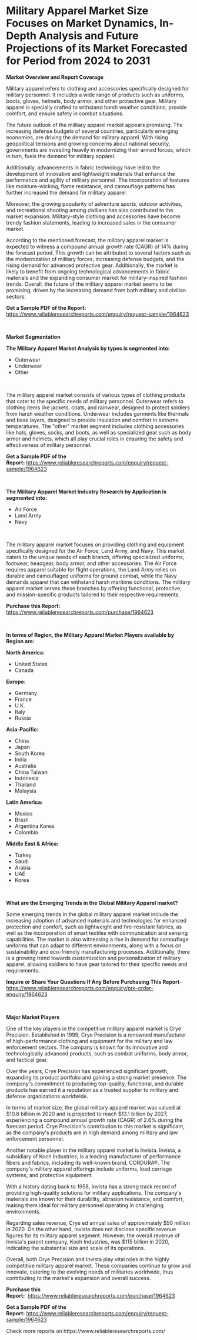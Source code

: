 <p><h1>Military Apparel Market Size Focuses on Market Dynamics, In-Depth Analysis and Future Projections of its Market Forecasted for Period from 2024 to 2031</h1></p><p><strong>Market Overview and Report Coverage</strong></p>
<p><p>Military apparel refers to clothing and accessories specifically designed for military personnel. It includes a wide range of products such as uniforms, boots, gloves, helmets, body armor, and other protective gear. Military apparel is specially crafted to withstand harsh weather conditions, provide comfort, and ensure safety in combat situations.</p><p>The future outlook of the military apparel market appears promising. The increasing defense budgets of several countries, particularly emerging economies, are driving the demand for military apparel. With rising geopolitical tensions and growing concerns about national security, governments are investing heavily in modernizing their armed forces, which in turn, fuels the demand for military apparel.</p><p>Additionally, advancements in fabric technology have led to the development of innovative and lightweight materials that enhance the performance and agility of military personnel. The incorporation of features like moisture-wicking, flame resistance, and camouflage patterns has further increased the demand for military apparel.</p><p>Moreover, the growing popularity of adventure sports, outdoor activities, and recreational shooting among civilians has also contributed to the market expansion. Military-style clothing and accessories have become trendy fashion statements, leading to increased sales in the consumer market.</p><p>According to the mentioned forecast, the military apparel market is expected to witness a compound annual growth rate (CAGR) of 14% during the forecast period. This growth can be attributed to several factors such as the modernization of military forces, increasing defense budgets, and the rising demand for advanced protective gear. Additionally, the market is likely to benefit from ongoing technological advancements in fabric materials and the expanding consumer market for military-inspired fashion trends. Overall, the future of the military apparel market seems to be promising, driven by the increasing demand from both military and civilian sectors.</p></p>
<p><strong>Get a Sample PDF of the Report:</strong> <a href="https://www.reliableresearchreports.com/enquiry/request-sample/1964623">https://www.reliableresearchreports.com/enquiry/request-sample/1964623</a></p>
<p>&nbsp;</p>
<p><strong>Market Segmentation</strong></p>
<p><strong>The Military Apparel Market Analysis by types is segmented into:</strong></p>
<p><ul><li>Outerwear</li><li>Underwear</li><li>Other</li></ul></p>
<p>&nbsp;</p>
<p><p>The military apparel market consists of various types of clothing products that cater to the specific needs of military personnel. Outerwear refers to clothing items like jackets, coats, and rainwear, designed to protect soldiers from harsh weather conditions. Underwear includes garments like thermals and base layers, designed to provide insulation and comfort in extreme temperatures. The "other" market segment includes clothing accessories like hats, gloves, socks, and boots, as well as specialized gear such as body armor and helmets, which all play crucial roles in ensuring the safety and effectiveness of military personnel.</p></p>
<p><strong>Get a Sample PDF of the Report:</strong>&nbsp;<a href="https://www.reliableresearchreports.com/enquiry/request-sample/1964623">https://www.reliableresearchreports.com/enquiry/request-sample/1964623</a></p>
<p>&nbsp;</p>
<p><strong>The Military Apparel Market Industry Research by Application is segmented into:</strong></p>
<p><ul><li>Air Force</li><li>Land Army</li><li>Navy</li></ul></p>
<p>&nbsp;</p>
<p><p>The military apparel market focuses on providing clothing and equipment specifically designed for the Air Force, Land Army, and Navy. This market caters to the unique needs of each branch, offering specialized uniforms, footwear, headgear, body armor, and other accessories. The Air Force requires apparel suitable for flight operations, the Land Army relies on durable and camouflaged uniforms for ground combat, while the Navy demands apparel that can withstand harsh maritime conditions. The military apparel market serves these branches by offering functional, protective, and mission-specific products tailored to their respective requirements.</p></p>
<p><strong>Purchase this Report:</strong>&nbsp; <a href="https://www.reliableresearchreports.com/purchase/1964623">https://www.reliableresearchreports.com/purchase/1964623</a></p>
<p>&nbsp;</p>
<p><strong>In terms of Region, the Military Apparel Market Players available by Region are:</strong></p>
<p>
    <p> <strong> North America: </strong>
        <ul>
            <li>United States</li>
            <li>Canada</li>
        </ul>
        </p> 
    <p> <strong> Europe: </strong>
        <ul>
            <li>Germany</li>
            <li>France</li>
            <li>U.K.</li>
            <li>Italy</li>
            <li>Russia</li>
        </ul>
        </p> 
    <p> <strong> Asia-Pacific: </strong>
        <ul>
            <li>China</li>
            <li>Japan</li>
            <li>South Korea</li>
            <li>India</li>
            <li>Australia</li>
            <li>China Taiwan</li>
            <li>Indonesia</li>
            <li>Thailand</li>
            <li>Malaysia</li>
        </ul>
        </p> 
    <p> <strong> Latin America: </strong>
        <ul>
            <li>Mexico</li>
            <li>Brazil</li>
            <li>Argentina Korea</li>
            <li>Colombia</li>
        </ul>
        </p> 
    <p> <strong> Middle East & Africa: </strong>
        <ul>
            <li>Turkey</li>
            <li>Saudi</li>
            <li>Arabia</li>
            <li>UAE</li>
            <li>Korea</li>
        </ul>
    </p>
    </p>
<p>&nbsp;</p>
<p><strong>What are the Emerging Trends in the Global Military Apparel market?</strong></p>
<p><p>Some emerging trends in the global military apparel market include the increasing adoption of advanced materials and technologies for enhanced protection and comfort, such as lightweight and fire-resistant fabrics, as well as the incorporation of smart textiles with communication and sensing capabilities. The market is also witnessing a rise in demand for camouflage uniforms that can adapt to different environments, along with a focus on sustainability and eco-friendly manufacturing processes. Additionally, there is a growing trend towards customization and personalization of military apparel, allowing soldiers to have gear tailored for their specific needs and requirements.</p></p>
<p><strong>Inquire or Share Your Questions If Any Before Purchasing This Report</strong>- <a href="https://www.reliableresearchreports.com/enquiry/pre-order-enquiry/1964623">https://www.reliableresearchreports.com/enquiry/pre-order-enquiry/1964623</a></p>
<p>&nbsp;</p>
<p><strong>Major Market Players</strong></p>
<p><p>One of the key players in the competitive military apparel market is Crye Precision. Established in 1999, Crye Precision is a renowned manufacturer of high-performance clothing and equipment for the military and law enforcement sectors. The company is known for its innovative and technologically advanced products, such as combat uniforms, body armor, and tactical gear.</p><p>Over the years, Crye Precision has experienced significant growth, expanding its product portfolio and gaining a strong market presence. The company's commitment to producing top-quality, functional, and durable products has earned it a reputation as a trusted supplier to military and defense organizations worldwide.</p><p>In terms of market size, the global military apparel market was valued at $10.8 billion in 2020 and is projected to reach $13.1 billion by 2027, experiencing a compound annual growth rate (CAGR) of 2.6% during the forecast period. Crye Precision's contribution to this market is significant, as the company's products are in high demand among military and law enforcement personnel.</p><p>Another notable player in the military apparel market is Invista. Invista, a subsidiary of Koch Industries, is a leading manufacturer of performance fibers and fabrics, including its well-known brand, CORDURA®. The company's military apparel offerings include uniforms, load carriage systems, and protective equipment.</p><p>With a history dating back to 1958, Invista has a strong track record of providing high-quality solutions for military applications. The company's materials are known for their durability, abrasion resistance, and comfort, making them ideal for military personnel operating in challenging environments.</p><p>Regarding sales revenue, Crye ed annual sales of approximately $50 million in 2020. On the other hand, Invista does not disclose specific revenue figures for its military apparel segment. However, the overall revenue of Invista's parent company, Koch Industries, was $115 billion in 2020, indicating the substantial size and scale of its operations.</p><p>Overall, both Crye Precision and Invista play vital roles in the highly competitive military apparel market. These companies continue to grow and innovate, catering to the evolving needs of militaries worldwide, thus contributing to the market's expansion and overall success.</p></p>
<p><strong>Purchase this Report:</strong>&nbsp;&nbsp;<a href="https://www.reliableresearchreports.com/purchase/1964623">https://www.reliableresearchreports.com/purchase/1964623</a></p>
<p></p>
<p><strong>Get a Sample PDF of the Report:</strong>&nbsp;<a href="https://www.reliableresearchreports.com/enquiry/request-sample/1964623">https://www.reliableresearchreports.com/enquiry/request-sample/1964623</a></p>
<p>Check more reports on https://www.reliableresearchreports.com/</p>
